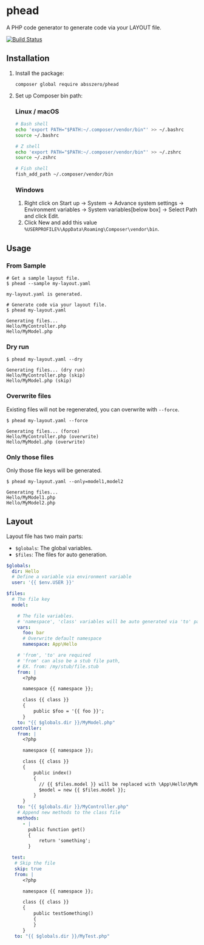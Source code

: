 # phead

A PHP code generator to generate code via your LAYOUT file.

[![Build Status](https://github.com/absszero/phead/workflows/build/badge.svg)](https://github.com/absszero/phead/actions)


## Installation

1. Install the package:
    ```shell
    composer global require absszero/phead
    ```

2. Set up Composer bin path:

    ### Linux / macOS

    ```bash shell
    # Bash shell
    echo 'export PATH="$PATH:~/.composer/vendor/bin"' >> ~/.bashrc
    source ~/.bashrc

    # Z shell
    echo 'export PATH="$PATH:~/.composer/vendor/bin"' >> ~/.zshrc
    source ~/.zshrc

    # Fish shell
    fish_add_path ~/.composer/vendor/bin
    ```

    ### Windows
     1. Right click on Start up -> System -> Advance system settings -> Environment variables -> System variables[below box] -> Select Path and click Edit.
     2. Click New and add this value `%USERPROFILE%\AppData\Roaming\Composer\vendor\bin`.


## Usage

### From Sample


```shell
# Get a sample layout file.
$ phead --sample my-layout.yaml

my-layout.yaml is generated.

# Generate code via your layout file.
$ phead my-layout.yaml

Generating files...
Hello/MyController.php
Hello/MyModel.php
```

### Dry run

```shell
$ phead my-layout.yaml --dry

Generating files... (dry run)
Hello/MyController.php (skip)
Hello/MyModel.php (skip)
```

### Overwrite files

Existing files will not be regenerated, you can overwrite with `--force`.


```shell
$ phead my-layout.yaml --force

Generating files... (force)
Hello/MyController.php (overwrite)
Hello/MyModel.php (overwrite)
```

### Only those files

Only those file keys will be generated.

```shell
$ phead my-layout.yaml --only=model1,model2

Generating files...
Hello/MyModel1.php
Hello/MyModel2.php
```

## Layout

Layout file has two main parts:

- `$globals`: The global variables.
- `$files`: The files for auto generation.

```yaml
$globals:
  dir: Hello
  # Define a variable via environment variable
  user: '{{ $env.USER }}'

$files:
  # The file key
  model:

    # The file variables.
    # 'namespace', 'class' variables will be auto generated via 'to' path
    vars:
      foo: bar
      # Overwrite default namespace
      namespace: App\Hello

    # 'from', 'to' are required
    # 'from' can also be a stub file path,
    # EX. from: /my/stub/file.stub
    from: |
      <?php

      namespace {{ namespace }};

      class {{ class }}
      {
          public $foo = '{{ foo }}';
      }
    to: "{{ $globals.dir }}/MyModel.php"
  controller:
    from: |
      <?php

      namespace {{ namespace }};

      class {{ class }}
      {
          public index()
          {
            // {{ $files.model }} will be replaced with \App\Hello\MyModel
            $model = new {{ $files.model }};
          }
      }
    to: "{{ $globals.dir }}/MyController.php"
    # Append new methods to the class file
    methods:
      - |
        public function get()
        {
            return 'something';
        }

  test:
   # Skip the file
   skip: true
   from: |
      <?php

      namespace {{ namespace }};

      class {{ class }}
      {
          public testSomething()
          {
          }
      }
   to: "{{ $globals.dir }}/MyTest.php"
```
